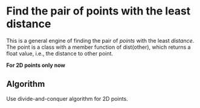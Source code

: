 # Find the pair of points with the least distance

This is a general engine of finding the pair of *points* with the least *distance*.  The point is a class with a member function of dist(other), which returns a float value, i.e., the distance to other point. 

**For 2D points only now** 

## Algorithm
Use divide-and-conquer algorithm for 2D points.
